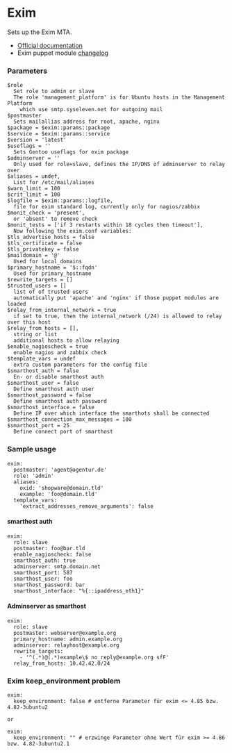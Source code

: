# Exim

Sets up the Exim MTA.

* [Official documentation](http://www.exim.org/exim-html-current/doc/html/spec_html/index.html)
* Exim puppet module [changelog](CHANGELOG)

### Parameters

    $role
      Set role to admin or slave
      The role 'management_platform' is for Ubuntu hosts in the Management Platform 
        which use smtp.syseleven.net for outgoing mail
    $postmaster
      Sets mailallias address for root, apache, nginx
    $package = $exim::params::package
    $service = $exim::params::service
    $version = 'latest'
    $useflags = ''
      Sets Gentoo useflags for exim package
    $adminserver = ''
      Only used for role=slave, defines the IP/DNS of adminserver to relay over
    $aliases = undef,
      List for /etc/mail/aliases
    $warn_limit = 100
    $crit_limit = 100
    $logfile = $exim::params::logfile,
      file for exim standard log, currently only for nagios/zabbix
    $monit_check = 'present',
      or 'absent' to remove check
    $monit_tests = ['if 3 restarts within 18 cycles then timeout'],
      Now following the exim.conf variables:
    $tls_advertise_hosts = false
    $tls_certificate = false
    $tls_privatekey = false
    $maildomain = '@'
      Used for local_domains
    $primary_hostname = '$::fqdn'
      Used for primary_hostname
    $rewrite_targets = []
    $trusted_users = []
      list of of trusted users
      automatically put 'apache' and 'nginx' if those puppet modules are loaded
    $relay_from_internal_network = true
      if set to true, then the internal_network (/24) is allowed to relay over this host
    $relay_from_hosts = [],
      string or list
      additional hosts to allow relaying
    $enable_nagioscheck = true
      enable nagios and zabbix check
    $template_vars = undef
      extra custom parameters for the config file  
    $smarthost_auth = false
      En- or disable smarthost auth
    $smarthost_user = false
      Define smarthost auth user
    $smarthost_password = false
      Define smarthost auth password
    $smarthost_interface = false
      Define IP over which interface the smarthots shall be connected
    $smarthost_connection_max_messages = 100
    $smarthost_port = 25
      Define connect port of smarthost



### Sample usage

    exim:
      postmaster: 'agent@agentur.de'
      role: 'admin'
      aliases:
        oxid: 'shopware@domain.tld'
        example: 'foo@domain.tld'
      template_vars:
        'extract_addresses_remove_arguments': false


#### smarthost auth ####

    exim:
      role: slave
      postmaster: foo@bar.tld
      enable_nagioscheck: false
      smarthost_auth: true
      adminserver: smtp.domain.net
      smarthost_port: 587
      smarthost_user: foo
      smarthost_password: bar
      smarthost_interface: "%{::ipaddress_eth1}"

#### Adminserver as smarthost ####

    exim:
      role: slave
      postmaster: webserver@example.org
      primary_hostname: admin.example.org
      adminserver: relayhost@example.org
      rewrite_targets:
        - '^(.*)@(.*)example\$ no_reply@example.org sfF'
      relay_from_hosts: 10.42.42.0/24

### Exim keep_environment problem ###

    exim:
      keep_environment: false # entferne Parameter für exim <= 4.85 bzw. 4.82-3ubuntu2

    or

    exim:
      keep_environment: "" # erzwinge Parameter ohne Wert für exim >= 4.86 bzw. 4.82-3ubuntu2.1

